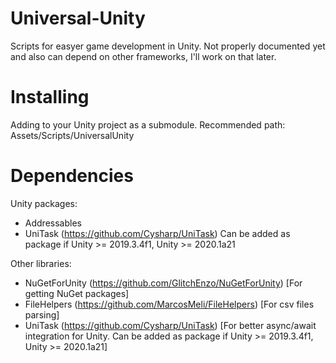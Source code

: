 # Universal-Unity
Scripts for easyer game development in Unity. Not properly documented yet and also can depend on other frameworks, I'll work on that later.

# Installing
Adding to your Unity project as a submodule. 
Recommended path: Assets/Scripts/UniversalUnity

# Dependencies
Unity packages:
- Addressables
- UniTask (https://github.com/Cysharp/UniTask)
Can be added as package if Unity >= 2019.3.4f1, Unity >= 2020.1a21

Other libraries:
- NuGetForUnity (https://github.com/GlitchEnzo/NuGetForUnity) [For getting NuGet packages]
- FileHelpers (https://github.com/MarcosMeli/FileHelpers) [For csv files parsing]
- UniTask (https://github.com/Cysharp/UniTask) [For better async/await integration for Unity. Can be added as package if Unity >= 2019.3.4f1, Unity >= 2020.1a21]


